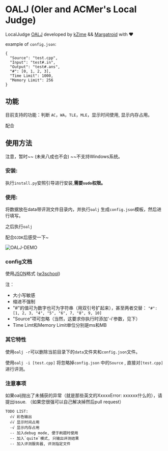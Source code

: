# OALJ (OIer and ACMer's Local Judge)

LocalJudge [OALJ](https://github.com/OALJ/OALJ) developed by [kZime](https://github.com/kZime) && [Margatroid](https://github.com/enter-tainer) with ❤

example of `config.json`:

``` test
{
  "Source": "test.cpp",
  "Input": "test#.in",
  "Output": "test#.ans",
  "#": [0, 1, 2, 3],
  "Time Limit": 1000,
  "Memory Limit": 256
}
```
## 功能

目前支持的功能：判断 `AC`，`WA`，`TLE`，`MLE`，显示时间使用, 显示内存占用。

配合

## 使用方法

注意，暂时~~ (未来八成也不会) ~~不支持Windows系统。

### 安装:

执行`install.py`安照引导进行安装,**需要`sudo`权限。**

### 使用:

将数据放在data带评测文件目录内，并执行`oalj` 生成`config.json`模板，然后进行填写。

之后执行`oalj`

配合`OJDK`后感受一下~

![OALJ-DEMO](https://i.loli.net/2017/09/28/59cc95bd52d18.gif)

### config文档

使用[JSON](https://en.wikipedia.org/wiki/JSON)格式
([w3school](http://www.w3school.com.cn/json/index.asp))

注：
- 大小写敏感
- 缩进不强制
- "#"的值可为数字也可为字符串（用双引号扩起来），甚至两者交替： `"#": [1, 2, 3, "4", "5", "6", 7, "8", 9, 10]`
- "Source"项可忽略（当然，这要求你执行时添加'-i'参数，见下）
- Time Limt和Memory Limit单位分别是ms和MB

### 其它特性

使用`oalj -r`可以删除当前目录下的`data`文件夹和`config.json`文件。

使用`oalj -i [test.cpp]` 将忽略掉`config.json` 中的`Source` , 直接对`[test.cpp]` 进行评测。

###  注意事项

如果oalj抛出了未捕获的异常（就是那些英文的XxxxxError: xxxxxx什么的），请提出issue.
（如果您很强可以自己解决掉然后pull request）

<!---普通模式下出现`WA/TLE/MLE`后输出的错误点数据与正确数据上限为*15行*-->  

<!-- ~~使用`oalj -d`开启debug模式之后上限改为*30行*, 并且程序运行到第一个错误点会停下 ~~-->

```
TODO LIST:
  √√ 彩色输出
  √√ 显示时间占用
  -√ 显示内存占用
  -- 加入debug mode, 便于刷题时使用
  -- 加入`quite`模式, 只输出评测结果
  -- 加入评测服务器, 评测指定文件
```

